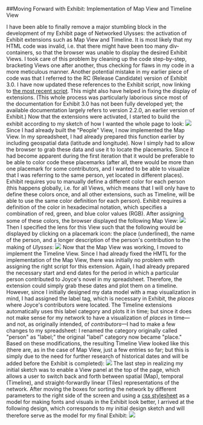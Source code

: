 ##Moving Forward with Exhibit: Implementation of Map View and Timeline View

I have been able to finally remove a major stumbling block in the development of my Exhibit page of Networked Ulysses: the activation of Exhibit extensions such as Map View and Timeline. It is most likely that my HTML code was invalid, i.e. that there might have been too many div-containers, so that the browser was unable to display the desired Exhibit Views. I took care of this problem by cleaning up the code step-by-step, bracketing Views one after another, thus checking for flaws in my code in a more meticulous manner. Another potential mistake in my earlier piece of code was that I referred to the RC (Release Candidate) version of Exhibit 3.0. I have now updated these references to the Exhibit script, now linking to [the most recent script](http://api.simile-widgets.org/exhibit/3.0.0). This might also have helped in fixing the display of extensions. (This whole process was particularly laborious since most of the documentation for Exhibit 3.0 has not been fully developed yet; the available documentation largely refers to version 2.2.0, an earlier version of Exhibit.) 
Now that the extensions were activated, I started to build the exhibit according to my sketch of how I wanted the whole page to look:
![](https://dl.dropbox.com/u/11381261/NetworkedUlyssesSketch.jpg)
Since I had already built the "People" View, I now implemented the Map View. In my spreadsheet, I had already prepared this function earlier by including geospatial data (latitude and longitude). Now I simply had to allow the browser to grab these data and use it to locate the placemarks. Since it had become apparent during the first iteration that it would be preferable to be able to color code these placemarks (after all, there would be more than one placemark for some contributors, and I wanted to be able to visualize that I was referring to the same person, yet located in different places). Exhibit requires you to manually define a different color for each person (this happens globally, i.e. for all Views, which means that I will only have to define these colors once, and all other extensions, such as Timeline, will be able to use the same color definition for each person). Exhibit requires a definition of the color in hexadecimal notation, which specifies a combination of red, green, and blue color values (RGB). After assigning some of these colors, the browser displayed the following Map View:
![](https://dl.dropbox.com/u/11381261/MapView.png)         
Then I specified the lens for this View such that the following would be displayed by clicking on a placemark icon: the place (underlined), the name of the person, and a longer description of the person's contribution to the making of *Ulysses*: 
![](https://dl.dropbox.com/u/11381261/mapview2.png)
Now that the Map View was working, I moved to implement the Timeline View. Since I had already fixed the HMTL for the implementation of the Map View, there was initially no problem with assigning the right script for this extension. Again, I had already prepared the necessary start and end dates for the period in which a particular person contributed to Joyce's novel in my spreadsheet. Therefore, the extension could simply grab these dates and plot them on a timeline. However, since I initially designed my data model with a map visualization in mind, I had assigned the label tag, which is necessary in Exhibit, the *places* where Joyce's contributors were located. The Timeline extensions automatically uses this label category and plots it in time; but since it does not make sense for my network to have a visualization of *places* in time—and not, as originally intended, of *contributors*—I had to make a few changes to my spreadsheet: I renamed the category originally called "person" as "label;" the original "label" category now became "place." Based on these modifications, the resulting Timeline View looked like this (there are, as in the case of Map View, just a few entries so far; but this is simply due to the need for further research of historical dates and will be added before the Exhibit is completed):
![](https://dl.dropbox.com/u/11381261/TimelineView.png)
The last step in realizing my initial sketch was to enable a View panel at the top of the page, which allows a user to switch back and forth between spatial (Map), temporal (Timeline), and straight-forwardly linear (Tiles) representations of the network. After moving the boxes for sorting the network by different parameters to the right side of the screen and using a [css stylesheet](http://www.blueprintcss.org/blueprint/screen.css) as a model for making fonts and visuals in the Exhibit look better, I arrived at the following design, which corresponds to my initial design sketch and will therefore serve as the model for my final Exhibit:
![](https://dl.dropbox.com/u/11381261/ModelExhibit.png)
       
